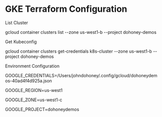 # GKE Terraform Configuration

List Cluster

gcloud container clusters list --zone us-west1-b --project dohoney-demos

Get Kubeconfig

gcloud container clusters get-credentials k8s-cluster --zone us-west1-b --project dohoney-demos

Environment Configuration

GOOGLE_CREDENTIALS=/Users/johndohoney/.config/gcloud/dohoneydemos-40ad4f4d925a.json

GOOGLE_REGION=us-west1

GOOGLE_ZONE=us-west1-c

GOOGLE_PROJECT=dohoneydemos


